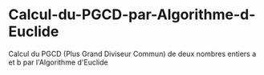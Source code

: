 # Calcul-du-PGCD-par-Algorithme-d-Euclide
Calcul du PGCD (Plus Grand Diviseur Commun) de deux nombres entiers a et b par l'Algorithme d'Euclide
